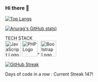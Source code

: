 ### Hi there 👋

<!--
**Jean-Noel-Esc/Jean-Noel-Esc** is a ✨ _special_ ✨ repository because its `README.md` (this file) appears on your GitHub profile.

Here are some ideas to get you started:
-->

<!--
- 🔭 I’m currently working on ...
- 🌱 I’m currently learning ...
- 👯 I’m looking to collaborate on ...
- 🤔 I’m looking for help with ...
- 💬 Ask me about ...
- 📫 How to reach me: ...
- ⚡ Fun fact: ...
-->

[![Top Langs](https://github-readme-stats.vercel.app/api/top-langs/?username=Jean-Noel-Esc&layout=compact)](https://github.com/anuraghazra/github-readme-stats)

[![Anurag's GitHub stats](https://github-readme-stats.vercel.app/api?username=Jean-Noel-Esc&count_private=true&hide=stars,prs,issues&show_icons=true))](https://github.com/anuraghazra/github-readme-stats)


<!-- <a href="https://github.com/anuraghazra/github-readme-stats">
  <img align="center" src="https://github-readme-stats.vercel.app/api/pin/?username=Jean-Noel-Esc&repo=github-readme-stats" />
</a> -->
TECH STACK 
</br>
<img src="https://cdn.worldvectorlogo.com/logos/logo-javascript.svg" alt="JavaScript Logo" width="50" height="50"/>
<img src="https://worldvectorlogo.com/logos/logo-php-1.svg" alt="PHP Logo" width="50" height="50"/>" 
<img src="https://cdn.worldvectorlogo.com/logos/bootstrap-5-1.svg" alt="Bootstrap Logo" width="50" height="50"/>

[![GitHub Streak](https://github-readme-streak-stats.herokuapp.com/?user=Jean-Noel-Esc)](https://git.io/streak-stats)


Days of code in a row : Current Streak 147!
